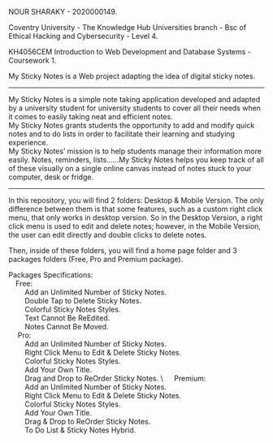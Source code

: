 NOUR SHARAKY - 2020000149.

Coventry University - The Knowledge Hub Universities branch - Bsc of Ethical Hacking and Cybersecurity - Level 4.

KH4056CEM Introduction to Web Development and Database Systems - Coursework 1.

My Sticky Notes is a Web project adapting the idea of digital sticky notes.


-------------------------------------------------------------------------------------------------------------------------------------------------------------------

My Sticky Notes is a simple note taking application developed and adapted by a university student for university students to cover all their needs when it comes to easily taking neat and efficient notes. \
My Sticky Notes grants students the opportunity to add and modify quick notes and to do lists in order to facilitate their learning and studying experience.\
My Sticky Notes’ mission is to help students manage their information more easily. Notes, reminders, lists……My Sticky Notes helps you keep track of all of these visually on a single online canvas instead of notes stuck to your computer, desk or fridge.

-------------------------------------------------------------------------------------------------------------------------------------------------------------------
In this repository, you will find 2 folders: Desktop & Mobile Version. The only difference between them is that some features, such as a custom right click menu, that only works in desktop version. So in the Desktop Version, a right click menu is used to edit and delete notes; however, in the Mobile Version, the user can edit directly and double clicks to delete notes.

Then, inside of these folders, you will find a home page folder and 3 packages folders (Free, Pro and Premium package).

Packages Specifications: \
&emsp;Free: \
&emsp;&emsp; Add an Unlimited Number of Sticky Notes.\
&emsp;&emsp; Double Tap to Delete Sticky Notes.\
&emsp;&emsp; Colorful Sticky Notes Styles.\
&emsp;&emsp; Text Cannot Be ReEdited. \
&emsp;&emsp; Notes Cannot Be Moved. \
&emsp; Pro: \
&emsp;&emsp; Add an Unlimited Number of Sticky Notes. \
&emsp;&emsp; Right Click Menu to Edit & Delete Sticky Notes. \
&emsp;&emsp; Colorful Sticky Notes Styles. \
&emsp;&emsp; Add Your Own Title. \
&emsp;&emsp; Drag and Drop to ReOrder Sticky Notes. \ 
&emsp; Premium: \
&emsp;&emsp; Add an Unlimited Number of Sticky Notes. \
&emsp;&emsp; Right Click Menu to Edit & Delete Sticky Notes. \
&emsp;&emsp; Colorful Sticky Notes Styles. \
&emsp;&emsp; Add Your Own Title. \
&emsp;&emsp; Drag & Drop to ReOrder Sticky Notes. \
&emsp;&emsp; To Do List & Sticky Notes Hybrid.

